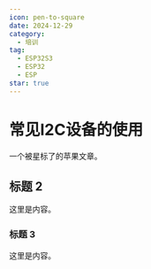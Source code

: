 ```yaml
---
icon: pen-to-square
date: 2024-12-29
category:
  - 培训
tag:
  - ESP32S3
  - ESP32
  - ESP
star: true
---
```


# 常见I2C设备的使用

一个被星标了的苹果文章。

<!-- more -->

## 标题 2

这里是内容。

### 标题 3

这里是内容。
